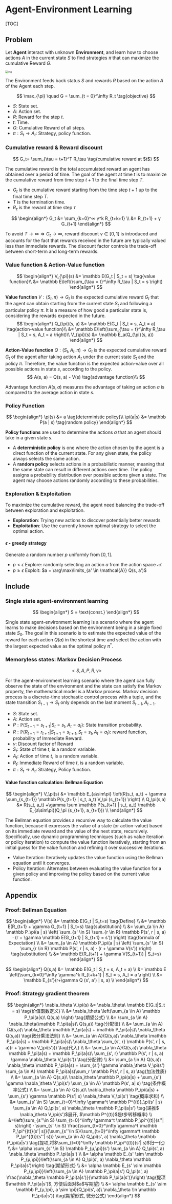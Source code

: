 # Agent-Environment Learning

[TOC]

## Problem

Let **Agent** interact with unknown **Environment**, and learn how to choose actions $A$ in the current state $S$ to find strategies $\pi$ that can maximize the cumulative Reward $G$. 

<img src="assets/12rmKGjZOv5pGkLLVt-EuMA.png" alt="img" style="zoom: 50%;" />

The Environment feeds back status $S$ and rewards $R$ based on the action $A$ of the Agent each step.

$$
\max_{\pi} \quad G = \sum_{t = 0}^\infty R_t  \tag{objective}
$$

- $S$: State set.
- $A$: Action set.
- $R$: Reward for the step $t$.
- $t$: Time.
- $G$: Cumulative Reward of all steps.
- $\pi : S_t \to A_t$: Strategy, policy function.

### Cumulative reward & Reward discount
$$
G_t= \sum_{\tau = t+1}^T R_\tau  \tag{cumulative reward at $t$}
$$

The cumulative reward is the total accumulated reward an agent has obtained over a period of time. The goal of the agent at time $t$ is to maximize the cumulative reward from time step $t+1$ to the final time step $T$.
- $G_t$ is the cumulative reward starting from the time step $t+1$ up to the final time step $T$.
- $T$ is the termination time.
- $R_\tau$ is the reward at time step $\tau$

$$
\begin{align*}
G_t &= \sum_{k=0}^∞ γ^k R_{t+k+1} \\
&= R_{t+1} + γ G_{t+1}
\end{align*}
$$

To avoid $T \to \infty \Rightarrow G_t \to \infty$, reward discount $γ \in [0,1]$ is introduced and accounts for the fact that rewards received in the future are typically valued less than immediate rewards. The discount factor controls the trade-off between short-term and long-term rewards.


### Value function & Action-Value function

$$
\begin{align*}
V_{\pi}(s) &= \mathbb E(G_t | S_t = s)  \tag{value function}\\
&= \mathbb E\left(\sum_{\tau = t}^\infty R_\tau | S_t = s \right)
\end{align*}
$$

**Value function** $V : (S_t, \pi) \to G_t$ is the expected cumulative reward $G_t$ that the agent can obtain starting from the current state $S_t$ and following a particular policy $π$. It is a measure of how good a particular state is, considering the rewards expected in the future.
$$
\begin{align*}
Q_{\pi}(s, a) &= \mathbb E(G_t | S_t = s, A_t = a)    \tag{action-value function}\\
&= \mathbb E\left(\sum_{\tau = t}^\infty R_\tau | S_t = s, A_t = a \right)\\
V_{\pi}(s) &= \mathbb E_a(Q_{\pi}(s, a)) 
\end{align*}
$$

**Action-Value function**  $Q : (S_t, A_t, \pi) \to G_t$ is the expected cumulative reward $G_t$ of the agent after taking action $A_t$ under the current state $S_t$ and the policy $π$. Therefore, the value function  is the expected action-value over all possible actions in state $s$, according to the policy. 
$$
A(s, a) = Q(s, a) - V(s)  \tag{advantage function}\\
$$

Advantage function $A(s, a)$ measures the advantage of taking an action $a$ is compared to the average action in state $s$.


### Policy Function

$$
\begin{align*}
\pi(s) &= a  \tag{deterministic policy}\\
\pi(a|s) &= \mathbb P(a | s)  \tag{random policy}
\end{align*}
$$

**Policy functions** are used to determine the actions $a$ that an agent should take in a given state $s$.

- A **deterministic policy** is one where the action chosen by the agent is a direct function of the current state. For any given state, the policy always selects the same action.
- A **random policy** selects actions in a probabilistic manner, meaning that the same state can result in different actions over time. The policy assigns a probability distribution over possible actions given a state. The agent may choose actions randomly according to these probabilities.

### Exploration & Exploitation

To maximize the cumulative reward, the agent need balancing the trade-off between exploration and exploitation.

- **Exploration**: Trying new actions to discover potentially better rewards
- **Exploitation**: Use the currently known optimal strategy to select the optimal action.

#### $\epsilon$ - greedy strategy

Generate a random number $p$ uniformly from $[0, 1]$.

- $p < \epsilon$ Explore: randomly selecting an action $a$ from the action space $\mathcal{A}$.
- $p \geq \epsilon$ Exploit: $a = \arg\max\limits_{a' \in \mathcal{A}} Q(s, a')$

## Include

### Single state agent-environment learning

$$
\begin{align*}
S = \text{const.}
\end{align*}
$$

Single state agent-environment learning is a scenario where the agent learns to make decisions based on the environment being in a single fixed state $S_0$. The goal in this scenario is to estimate the expected value of the reward for each action $Q(a)$ in the shortest time and select the action with the largest expected value as the optimal policy $\pi^*$.

### Memoryless states: Markov Decision Process

$$
<S, A, P, R, \gamma>  \tag{Markov decision process}
$$

For the agent-environment learning scenario where the agent can fully observe the state of the environment and the state can satisfy the Markov property, the mathematical model is a Markov process. Markov decision process is a discrete-time stochastic control process with a tuple, and the state transition $S_{t-1} \to S_{t}$ only depends on the last moment $S_{t-1}, A_{t-1}$.

- $S$: State set.
- $A$: Action set.
- $P: \mathbb P(S_{t+1} = s_{t+1} | S_{t} = s_{t}, A_{t} = a_{t})$: State transition probability.
- $R:\mathbb P(R_{t+1} = r_{t+1}| S_{t+1} = s_{t+1}, S_t = s_t, A_t = a_t)$: reward function, probability of Immediate Reward.
- $\gamma$: Discount factor of Reward
- $S_t$: State of time $t$, is a random variable.
- $A_t$: Action of time $t$, is a random variable.
- $R_t$: Immediate Reward of time $t$, is a random variable.
- $\pi : S_t \to A_t$: Strategy, Policy function.

#### Value function calculation: Bellman Equation

$$
\begin{align*}
V_\pi(s) &= \mathbb E_{a\sim\pi} \left(R(s_t, a_t) +  \gamma \sum_{s_{t+1}} \mathbb P(s_{t+1} | s_t, a_t) V_\pi (s_{t+1}) \right)   \\
Q_\pi(s,a) &= R(s_t, a_t) +\gamma \sum \mathbb P(s_{t+1} | s_t, a_t)   \mathbb E_{a\sim\pi}(Q_\pi (s_{t+1}, a_{t+1}))  \\
\end{align*}
$$

The Bellman equation provides a recursive way to calculate the value function, because it expresses the value of a state (or action-value) based on its immediate reward and the value of the next state, recursively. Specifically, use dynamic programming techniques (such as value iteration or policy iteration) to compute the value function iteratively, starting from an initial guess for the value function and refining it over successive iterations.

- Value Iteration: Iteratively updates the value function using the Bellman equation until it converges.
- Policy Iteration: Alternates between evaluating the value function for a given policy and improving the policy based on the current value function.

## Appendix

### Proof: Bellman Equation

$$
\begin{align*}
V(s) &= \mathbb E(G_t | S_t=s)  \tag{Define}  \\
&= \mathbb E(R_{t+1} + \gamma G_{t+1} | S_t=s)  \tag{substitution}  \\
&= \sum_{a \in A} \mathbb P_\pi(a | s)  \left( \sum_{s' \in S} \sum_{r \in R} \mathbb P(s', r | s, a) · (r + \gamma \mathbb E(G_{t+1} | S_{t+1} = s')) \right)  \tag{formula of Expectation}  \\
&= \sum_{a \in A} \mathbb P_\pi(a | s)  \left( \sum_{s' \in S} \sum_{r \in R} \mathbb P(s', r | s, a) · (r + \gamma V(s')) \right)  \tag{substitution}  \\
&= \mathbb E(R_{t+1} + \gamma V(S_{t+1}) | S_t=s)
\end{align*}
$$

$$
\begin{align*}
Q(s,a) &= \mathbb E(G_t | S_t = s, A_t = a)  \\
&= \mathbb E \left(\sum_{k=0}^\infty \gamma^k R_{t+k+1} | S_t = s, A_t = a \right)  \\
&= \mathbb E_{s'}(r+\gamma Q (s', a') | s, a)  \\
\end{align*}
$$

### Proof: Strategy gradient theorem

$$
\begin{align*}
\nabla_\theta V_\pi(s) 
&= \nabla_\theta\ \mathbb E(G_t|S_t = s)  \tag{价值函数定义}  \\
&= \nabla_\theta \left(\sum_{a \in A} \mathbb P_\pi(a|s)\ Q(s,a) \right)  \tag{期望公式}  \\
&= \sum_{a \in A} \nabla_\theta(\mathbb P_\pi(a|s)\ Q(s,a))  \tag{分配律}  \\
&= \sum_{a \in A}(Q(s,a)\ \nabla_\theta \mathbb P_\pi(a|s) + \mathbb P_\pi(a|s)\ \nabla_\theta Q(s,a))  \tag{微分乘法法则}  \\
&= \sum_{a \in A}(Q(s,a)\ \nabla_\theta \mathbb P_\pi(a|s) + \mathbb P_\pi(a|s)\ \nabla_\theta \sum_{s', r} \mathbb P(s', r | s, a)(r + \gamma V_\pi(s')))  \tag{代入}  \\
&= \sum_{a \in A}(Q(s,a)\ \nabla_\theta \mathbb P_\pi(a|s) + \mathbb P_\pi(a|s)\ \sum_{s', r} \mathbb P(s', r | s, a) \gamma \nabla_\theta V_\pi(s'))  \tag{分配律}  \\
&= \sum_{a \in A} Q(s,a)\ \nabla_\theta \mathbb P_\pi(a|s) + \sum_{s'} \gamma \nabla_\theta V_\pi(s') \sum_{a \in A} \mathbb P_\pi(a|s)\sum_r \mathbb P(s', r | s, a)  \tag{加法性质}  \\
&= \sum_{a \in A} Q(s,a)\ \nabla_\theta \mathbb P_\pi(a|s) + \sum_{s'} \gamma \nabla_\theta V_\pi(s') \sum_{a \in A} \mathbb P(s', a| s)  \tag{条件概率公式}  \\
&= \sum_{a \in A} Q(s,a)\ \nabla_\theta \mathbb P_\pi(a|s) + \sum_{s'} \gamma \mathbb P(s'| s) \nabla_\theta V_\pi(s')  \tag{概率求和}  \\
&= \sum_{s' \in S} \sum_{t=0}^\infty \gamma^t \mathbb P^{(t)}_\pi(s' | s) \sum_{a \in A} Q_\pi(s', a) \nabla_\theta \mathbb P_\pi(a|s')  \tag{递推$ \nabla_\theta V_\pi(s')$展开, $\mathbb P^{(t)}$是t步转移概率}  \\
&=\left(\sum_{s''\in S} \sum_{t=0}^\infty \gamma^t \mathbb P_\pi^{(t)}(s''| s)\right) · \sum_{s' \in S} \frac{\sum_{t=0}^\infty \gamma^t \mathbb P_\pi^{(t)}(s'| s)}{\sum_{s''\in S}(\sum_{t=0}^\infty \gamma^t \mathbb P_\pi^{(t)}(s''| s))} \sum_{a \in A} Q_\pi(s', a) \nabla_\theta \mathbb P_\pi(a|s')  \tag{提项,将$\sum_{t=0}^\infty \mathbb P_\pi^{(t)}(s'| s)$归一化}  \\
&= \alpha \sum_{s' \in S} \mathbb P_{μ,\pi}(s') \sum_{a \in A} Q_\pi(s', a) \nabla_\theta \mathbb P_\pi(a|s')  \\
&= \alpha \mathbb E_{s' \sim \mathbb P_{μ,\pi}}\left(\sum_{a \in A} Q_\pi(s', a) \nabla_\theta \mathbb P_\pi(a|s')\right)  \tag{期望形式}  \\
&= \alpha \mathbb E_{s' \sim \mathbb P_{μ,\pi}}\left(\sum_{a \in A} \mathbb P_\pi(a|s') Q_\pi(s', a) \frac{\nabla_\theta \mathbb P_\pi(a|s')}{\mathbb P_\pi(a|s')}\right)  \tag{提项$\mathbb P_\pi(a|s')$, 方便后面对$a$写期望}  \\
&= \alpha \mathbb E_{s' \sim \mathbb P_{μ,\pi}, a \sim \pi}(Q_\pi(s', a)\ \nabla_\theta \ln \mathbb P_\pi(a|s'))  \tag{期望形式, 微分公式}
\end{align*}
$$